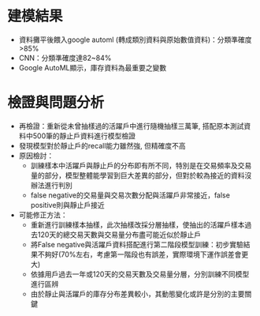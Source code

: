 # 建模結果
- 資料攤平後餵入google automl (轉成類別資料與原始數值資料)：分類準確度>85%
- CNN：分類準確度達82~84%
- Google AutoML顯示，庫存資料為最重要之變數

# 檢證與問題分析
- 再檢證：重新從未曾抽樣過的活躍戶中進行隨機抽樣三萬筆, 搭配原本測試資料中500筆的靜止戶資料進行模型檢證
- 發現模型對於靜止戶的recall能力雖然強, 但精確度不高
- 原因檢討：
  * 訓練樣本中活躍戶與靜止戶的分布即有所不同，特別是在交易頻率及交易量的部分，模型整體能學習到巨大差異的部分，但對於較為接近的資料沒辦法進行判別
  * false negative的交易量與交易次數分配與活躍戶非常接近，false positive則與靜止戶接近
- 可能修正方法：
  * 重新進行訓練樣本抽樣，此次抽樣改採分層抽樣，使抽出的活躍戶樣本過去120天的總交易天數與交易量分布盡可能近似於靜止戶
  * 將False negative與活躍戶資料搭配進行第二階段模型訓練：初步實驗結果不夠好(70%左右，考慮第一階段也有誤差，實際環境下運作誤差會更大)
  * 依據用戶過去一年或120天的交易天數及交易量分層，分別訓練不同模型進行區辨
  * 由於靜止與活躍戶的庫存分布差異較小，其動態變化或許是分別的主要關鍵





